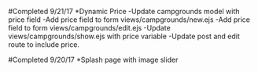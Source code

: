 #Completed 9/21/17
    *Dynamic Price
        -Update campgrounds model with price field
        -Add price field to form views/campgrounds/new.ejs
        -Add price field to form views/campgrounds/edit.ejs
        -Update views/campgrounds/show.ejs with price variable
        -Update post and edit route to include price.   
        
#Completed 9/20/17
    *Splash page with image slider
